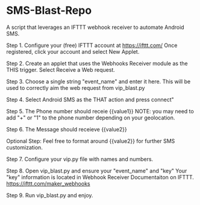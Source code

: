 # SMS-Blast-Repo
A script that leverages an IFTTT webhook receiver to automate Android SMS.

Step 1.
Configure your (free) IFTTT account at https://ifttt.com/
Once registered, click your account and select New Applet.

Step 2.
Create an applet that uses the Webhooks Receiver module as the THIS trigger.
Select Receive a Web request.

Step 3.
Choose a single string "event_name" and enter it here.
This will be used to correctly aim the web request from vip_blast.py

Step 4.
Select Android SMS as the THAT action and press connect"

Step 5.
The Phone number should receie {{value1}}
NOTE: you may need to add "+" or "1" to the phone number depending on your geolocation.

Step 6.
The Message should receieve {{value2}}

Optional Step: Feel free to format around {{value2}} for further SMS customization.

Step 7.
Configure your vip.py file with names and numbers.

Step 8.
Open vip_blast.py and ensure your "event_name" and "key"
Your "key" information is located in Webhook Receiver Documentaiton on IFTTT.
https://ifttt.com/maker_webhooks

Step 9.
Run vip_blast.py and enjoy.






